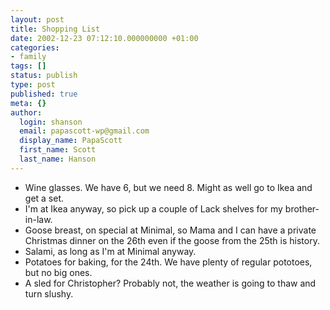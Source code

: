 ```yaml
---
layout: post
title: Shopping List
date: 2002-12-23 07:12:10.000000000 +01:00
categories:
- family
tags: []
status: publish
type: post
published: true
meta: {}
author:
  login: shanson
  email: papascott-wp@gmail.com
  display_name: PapaScott
  first_name: Scott
  last_name: Hanson
---
```

<ul>
<li>Wine glasses. We have 6, but we need 8. Might as well go to Ikea and get a set.</li>
<li>I'm at Ikea anyway, so pick up a couple of Lack shelves for my brother-in-law.</li>
<li>Goose breast, on special at Minimal, so Mama and I can have a private Christmas dinner on the 26th even if the goose from the 25th is history.</li>
<li>Salami, as long as I'm at Minimal anyway.</li>
<li>Potatoes for baking, for the 24th. We have plenty of regular pototoes, but no big ones.</li>
<li>A sled for Christopher? Probably not, the weather is going to thaw and turn slushy.</li>
</ul>
